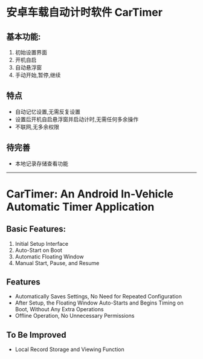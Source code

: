 # 安卓车载自动计时软件 CarTimer
## 基本功能:
1. 初始设置界面
2. 开机自启
3. 自动悬浮窗
4. 手动开始,暂停,继续
## 特点
- 自动记忆设置,无需反复设置
- 设置后开机自启悬浮窗并启动计时,无需任何多余操作
- 不联网,无多余权限
## 待完善
- 本地记录存储查看功能
***
# CarTimer: An Android In-Vehicle Automatic Timer Application

## Basic Features:
1. Initial Setup Interface
2. Auto-Start on Boot
3. Automatic Floating Window
4. Manual Start, Pause, and Resume

## Features
- Automatically Saves Settings, No Need for Repeated Configuration
- After Setup, the Floating Window Auto-Starts and Begins Timing on Boot, Without Any Extra Operations
- Offline Operation, No Unnecessary Permissions

## To Be Improved
- Local Record Storage and Viewing Function
